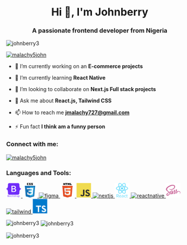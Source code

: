 <h1 align="center">Hi 👋, I'm Johnberry</h1>
<h3 align="center">A passionate frontend developer from Nigeria</h3>

<p align="left"> <img src="https://komarev.com/ghpvc/?username=johnberry3&label=Profile%20views&color=0e75b6&style=flat" alt="johnberry3" /> </p>

<p align="left"> <a href="https://twitter.com/malachy5john" target="blank"><img src="https://img.shields.io/twitter/follow/malachy5john?logo=twitter&style=for-the-badge" alt="malachy5john" /></a> </p>

- 🔭 I’m currently working on an **E-commerce projects**

- 🌱 I’m currently learning **React Native**

- 👯 I’m looking to collaborate on **Next.js Full stack projects**

- 💬 Ask me about **React.js, Tailwind CSS**

- 📫 How to reach me **jmalachy727@gmail.com**

- ⚡ Fun fact **I think am a funny person**

<h3 align="left">Connect with me:</h3>
<p align="left">
<a href="https://twitter.com/malachy5john" target="blank"><img align="center" src="https://raw.githubusercontent.com/rahuldkjain/github-profile-readme-generator/master/src/images/icons/Social/twitter.svg" alt="malachy5john" height="30" width="40" /></a>
</p>

<h3 align="left">Languages and Tools:</h3>
<p align="left"> <a href="https://getbootstrap.com" target="_blank" rel="noreferrer"> <img src="https://raw.githubusercontent.com/devicons/devicon/master/icons/bootstrap/bootstrap-plain-wordmark.svg" alt="bootstrap" width="40" height="40"/> </a> <a href="https://www.w3schools.com/css/" target="_blank" rel="noreferrer"> <img src="https://raw.githubusercontent.com/devicons/devicon/master/icons/css3/css3-original-wordmark.svg" alt="css3" width="40" height="40"/> </a> <a href="https://www.figma.com/" target="_blank" rel="noreferrer"> <img src="https://www.vectorlogo.zone/logos/figma/figma-icon.svg" alt="figma" width="40" height="40"/> </a> <a href="https://www.w3.org/html/" target="_blank" rel="noreferrer"> <img src="https://raw.githubusercontent.com/devicons/devicon/master/icons/html5/html5-original-wordmark.svg" alt="html5" width="40" height="40"/> </a> <a href="https://developer.mozilla.org/en-US/docs/Web/JavaScript" target="_blank" rel="noreferrer"> <img src="https://raw.githubusercontent.com/devicons/devicon/master/icons/javascript/javascript-original.svg" alt="javascript" width="40" height="40"/> </a> <a href="https://nextjs.org/" target="_blank" rel="noreferrer"> <img src="https://cdn.worldvectorlogo.com/logos/nextjs-2.svg" alt="nextjs" width="40" height="40"/> </a> <a href="https://reactjs.org/" target="_blank" rel="noreferrer"> <img src="https://raw.githubusercontent.com/devicons/devicon/master/icons/react/react-original-wordmark.svg" alt="react" width="40" height="40"/> </a> <a href="https://reactnative.dev/" target="_blank" rel="noreferrer"> <img src="https://reactnative.dev/img/header_logo.svg" alt="reactnative" width="40" height="40"/> </a> <a href="https://sass-lang.com" target="_blank" rel="noreferrer"> <img src="https://raw.githubusercontent.com/devicons/devicon/master/icons/sass/sass-original.svg" alt="sass" width="40" height="40"/> </a> <a href="https://tailwindcss.com/" target="_blank" rel="noreferrer"> <img src="https://www.vectorlogo.zone/logos/tailwindcss/tailwindcss-icon.svg" alt="tailwind" width="40" height="40"/> </a> <a href="https://www.typescriptlang.org/" target="_blank" rel="noreferrer"> <img src="https://raw.githubusercontent.com/devicons/devicon/master/icons/typescript/typescript-original.svg" alt="typescript" width="40" height="40"/> </a> </p>

<p><img align="left" src="https://github-readme-stats.vercel.app/api/top-langs?username=johnberry3&show_icons=true&locale=en&layout=compact" alt="johnberry3" /></p>

<p>&nbsp;<img align="center" src="https://github-readme-stats.vercel.app/api?username=johnberry3&show_icons=true&locale=en" alt="johnberry3" /></p>

<p><img align="center" src="https://github-readme-streak-stats.herokuapp.com/?user=johnberry3&" alt="johnberry3" /></p>
